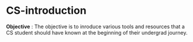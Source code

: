 # CS-introduction

**Objective** : The objective is to inroduce various tools and resources that a CS student should have known at the beginning of their undergrad journey.

